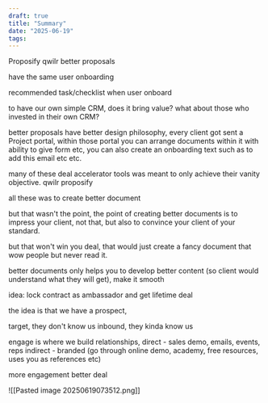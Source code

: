 ```yaml
---
draft: true
title: "Summary"
date: "2025-06-19"
tags: 
---
```

Proposify
qwilr
better proposals 

have the same user onboarding


recommended task/checklist when user onboard


to have our own simple CRM, does it bring value?
what about those who invested in their own CRM?

better proposals have better design philosophy,
every client got sent a Project portal, within those portal you can arrange documents within it with ability to give form etc, you can also create an onboarding text such as to add this email etc etc. 



many of these deal accelerator tools was meant to only achieve their vanity objective.
qwilr
proposify 

all these was to create better document

but that wasn't the point, the point of creating better documents is to impress your client, not that, but also to convince your client of your standard. 

but that won't win you deal, that would just create a fancy document that wow people but never read it.

better documents only helps you to develop better content (so client would understand what they will get), make it smooth



idea:
lock contract as ambassador and get lifetime deal



the idea is that we have a prospect,

target, they don't know us
inbound, they kinda know us

engage is where we build relationships,
direct - sales demo, emails, events, reps
indirect - branded (go through online demo, academy, free resources, uses you as references etc)


more engagement 
better deal



![[Pasted image 20250619073512.png]]